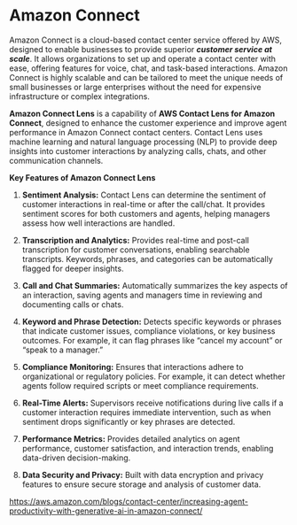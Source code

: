 # Amazon Connect

Amazon Connect is a cloud-based contact center service offered by AWS, designed to enable businesses to provide superior ***customer service at scale***. It allows organizations to set up and operate a contact center with ease, offering features for voice, chat, and task-based interactions. Amazon Connect is highly scalable and can be tailored to meet the unique needs of small businesses or large enterprises without the need for expensive infrastructure or complex integrations.

**Amazon Connect Lens** is a capability of **AWS Contact Lens for Amazon Connect**, designed to enhance the customer experience and improve agent performance in Amazon Connect contact centers. Contact Lens uses machine learning and natural language processing (NLP) to provide deep insights into customer interactions by analyzing calls, chats, and other communication channels.

**Key Features of Amazon Connect Lens**

1.	**Sentiment Analysis:** Contact Lens can determine the sentiment of customer interactions in real-time or after the call/chat. It provides sentiment scores for both customers and agents, helping managers assess how well interactions are handled.

2.	**Transcription and Analytics:** Provides real-time and post-call transcription for customer conversations, enabling searchable transcripts. Keywords, phrases, and categories can be automatically flagged for deeper insights.

3.	**Call and Chat Summaries:** Automatically summarizes the key aspects of an interaction, saving agents and managers time in reviewing and documenting calls or chats.

4.	**Keyword and Phrase Detection:** Detects specific keywords or phrases that indicate customer issues, compliance violations, or key business outcomes. For example, it can flag phrases like “cancel my account” or “speak to a manager.”

5.	**Compliance Monitoring:** Ensures that interactions adhere to organizational or regulatory policies. For example, it can detect whether agents follow required scripts or meet compliance requirements.

6.	**Real-Time Alerts:** Supervisors receive notifications during live calls if a customer interaction requires immediate intervention, such as when sentiment drops significantly or key phrases are detected.

7.	**Performance Metrics:** Provides detailed analytics on agent performance, customer satisfaction, and interaction trends, enabling data-driven decision-making.

8.	**Data Security and Privacy:** Built with data encryption and privacy features to ensure secure storage and analysis of customer data.

https://aws.amazon.com/blogs/contact-center/increasing-agent-productivity-with-generative-ai-in-amazon-connect/